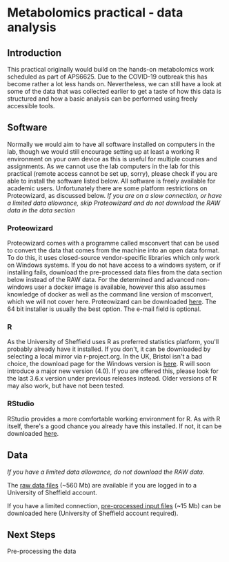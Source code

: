 # Metabolomics practical - data analysis

## Introduction

This practical originally would build on the hands-on metabolomics work scheduled as part of APS6625. Due to the COVID-19 outbreak this has become rather a lot less hands on. Nevertheless, we can still have a look at some of the data that was collected earlier to get a taste of how this data is structured and how a basic analysis can be performed using freely accessible tools.

## Software

Normally we would aim to have all software installed on computers in the lab, though we would still encourage setting up at least a working R environment on your own device as this is useful for multiple courses and assignments. As we cannot use the lab computers in the lab for this practical (remote access cannot be set up, sorry), please check if you are able to install the software listed below. All software is freely available for academic users. Unfortunately there are some platform restrictions on Proteowizard, as discussed below.
*If you are on a slow connection, or have a limited data allowance, skip Proteowizard and do not download the RAW data in the data section*

### Proteowizard

Proteowizard comes with a programme called msconvert that can be used to convert the data that comes from the machine into an open data format. To do this, it uses closed-source vendor-specific libraries which only work on Windows systems. If you do not have access to a windows system, or if installing fails, download the pre-processed data files from the data section below instead of the RAW data. For the determined and advanced non-windows user a docker image is available, however this also assumes knowledge of docker as well as the command line version of msconvert, which we will not cover here.
Proteowizard can be downloaded [here](http://proteowizard.sourceforge.net/download.html). The 64 bit installer is usually the best option. The e-mail field is optional.

### R

As the University of Sheffield uses R as preferred statistics platform, you'll probably already have it installed. If you don't, it can be downloaded by selecting a local mirror via r-project.org. In the UK, Bristol isn't a bad choice, the download page for the Windows version is [here](https://www.stats.bris.ac.uk/R/bin/windows/base/). R will soon introduce a major new version (4.0). If you are offered this, please look for the last 3.6.x version under previous releases instead. Older versions of R may also work, but have not been tested.

### RStudio

RStudio provides a more comfortable working environment for R. As with R itself, there's a good chance you already have this installed. If not, it can be downloaded [here](https://rstudio.com/products/rstudio/download/#download).

## Data

*If you have a limited data allowance, do not download the RAW data.*

The [raw data files](https://drive.google.com/open?id=1oY4WlWQrMBI9cYQs5AaBZ5ysH0oXWlNg) (~560 Mb) are available if you are logged in to a University of Sheffield account.

If you have a limited connection, [pre-processed input files](https://drive.google.com/open?id=1U6qHw7jATcopLD4IetoPnd-DWJDuEne9) (~15 Mb) can be downloaded here (University of Sheffield account required).

## Next Steps

Pre-processing the data
